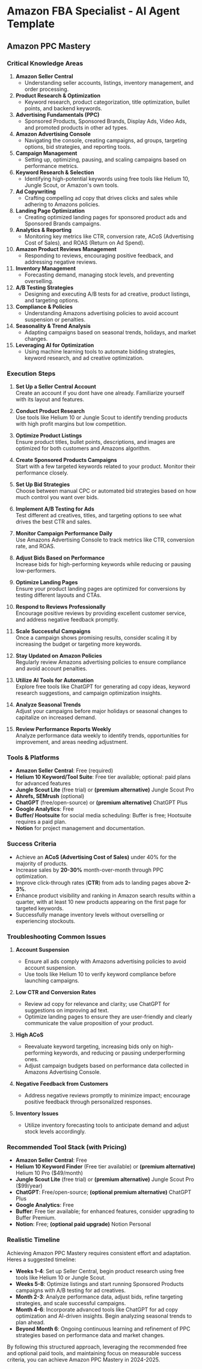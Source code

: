 # Amazon FBA Specialist - AI Agent Template

## Amazon PPC Mastery

### Critical Knowledge Areas

1. **Amazon Seller Central**
   - Understanding seller accounts, listings, inventory management, and order processing.
2. **Product Research & Optimization**
   - Keyword research, product categorization, title optimization, bullet points, and backend keywords.
3. **Advertising Fundamentals (PPC)**
   - Sponsored Products, Sponsored Brands, Display Ads, Video Ads, and promoted products in other ad types.
4. **Amazon Advertising Console**
   - Navigating the console, creating campaigns, ad groups, targeting options, bid strategies, and reporting tools.
5. **Campaign Management**
   - Setting up, optimizing, pausing, and scaling campaigns based on performance metrics.
6. **Keyword Research & Selection**
   - Identifying high-potential keywords using free tools like Helium 10, Jungle Scout, or Amazon's own tools.
7. **Ad Copywriting**
   - Crafting compelling ad copy that drives clicks and sales while adhering to Amazons policies.
8. **Landing Page Optimization**
   - Creating optimized landing pages for sponsored product ads and Sponsored Brands campaigns.
9. **Analytics & Reporting**
   - Monitoring key metrics like CTR, conversion rate, ACoS (Advertising Cost of Sales), and ROAS (Return on Ad Spend).
10. **Amazon Product Reviews Management**
    - Responding to reviews, encouraging positive feedback, and addressing negative reviews.
11. **Inventory Management**
    - Forecasting demand, managing stock levels, and preventing overselling.
12. **A/B Testing Strategies**
    - Designing and executing A/B tests for ad creative, product listings, and targeting options.
13. **Compliance & Policies**
    - Understanding Amazons advertising policies to avoid account suspension or penalties.
14. **Seasonality & Trend Analysis**
    - Adapting campaigns based on seasonal trends, holidays, and market changes.
15. **Leveraging AI for Optimization**
    - Using machine learning tools to automate bidding strategies, keyword research, and ad creative optimization.

### Execution Steps

1. **Set Up a Seller Central Account**  
   Create an account if you dont have one already. Familiarize yourself with its layout and features.

2. **Conduct Product Research**  
   Use tools like Helium 10 or Jungle Scout to identify trending products with high profit margins but low competition.

3. **Optimize Product Listings**  
   Ensure product titles, bullet points, descriptions, and images are optimized for both customers and Amazons algorithm.

4. **Create Sponsored Products Campaigns**  
   Start with a few targeted keywords related to your product. Monitor their performance closely.

5. **Set Up Bid Strategies**  
   Choose between manual CPC or automated bid strategies based on how much control you want over bids.

6. **Implement A/B Testing for Ads**  
   Test different ad creatives, titles, and targeting options to see what drives the best CTR and sales.

7. **Monitor Campaign Performance Daily**  
   Use Amazons Advertising Console to track metrics like CTR, conversion rate, and ROAS.

8. **Adjust Bids Based on Performance**  
   Increase bids for high-performing keywords while reducing or pausing low-performers.

9. **Optimize Landing Pages**  
   Ensure your product landing pages are optimized for conversions by testing different layouts and CTAs.

10. **Respond to Reviews Professionally**  
    Encourage positive reviews by providing excellent customer service, and address negative feedback promptly.

11. **Scale Successful Campaigns**  
    Once a campaign shows promising results, consider scaling it by increasing the budget or targeting more keywords.

12. **Stay Updated on Amazon Policies**  
    Regularly review Amazons advertising policies to ensure compliance and avoid account penalties.

13. **Utilize AI Tools for Automation**  
    Explore free tools like ChatGPT for generating ad copy ideas, keyword research suggestions, and campaign optimization insights.

14. **Analyze Seasonal Trends**  
    Adjust your campaigns before major holidays or seasonal changes to capitalize on increased demand.

15. **Review Performance Reports Weekly**  
    Analyze performance data weekly to identify trends, opportunities for improvement, and areas needing adjustment.

### Tools & Platforms

- **Amazon Seller Central**: Free (required)
- **Helium 10 Keyword/Tool Suite**: Free tier available; optional: paid plans for advanced features
- **Jungle Scout Lite** (free trial) or **(premium alternative)** Jungle Scout Pro
- **Ahrefs, SEMrush** (optional)
- **ChatGPT** (free/open-source) or **(premium alternative)** ChatGPT Plus
- **Google Analytics**: Free
- **Buffer/ Hootsuite** for social media scheduling: Buffer is free; Hootsuite requires a paid plan.
- **Notion** for project management and documentation.

### Success Criteria

- Achieve an **ACoS (Advertising Cost of Sales)** under 40% for the majority of products.
- Increase sales by **20-30%** month-over-month through PPC optimization.
- Improve click-through rates (**CTR**) from ads to landing pages above **2-3%**.
- Enhance product visibility and ranking in Amazon search results within a quarter, with at least 10 new products appearing on the first page for targeted keywords.
- Successfully manage inventory levels without overselling or experiencing stockouts.

### Troubleshooting Common Issues

1. **Account Suspension**
   - Ensure all ads comply with Amazons advertising policies to avoid account suspension.
   - Use tools like Helium 10 to verify keyword compliance before launching campaigns.

2. **Low CTR and Conversion Rates**
   - Review ad copy for relevance and clarity; use ChatGPT for suggestions on improving ad text.
   - Optimize landing pages to ensure they are user-friendly and clearly communicate the value proposition of your product.

3. **High ACoS**
   - Reevaluate keyword targeting, increasing bids only on high-performing keywords, and reducing or pausing underperforming ones.
   - Adjust campaign budgets based on performance data collected in Amazons Advertising Console.

4. **Negative Feedback from Customers**
   - Address negative reviews promptly to minimize impact; encourage positive feedback through personalized responses.

5. **Inventory Issues**
   - Utilize inventory forecasting tools to anticipate demand and adjust stock levels accordingly.

### Recommended Tool Stack (with Pricing)

- **Amazon Seller Central**: Free
- **Helium 10 Keyword Finder** (Free tier available) or **(premium alternative)** Helium 10 Pro ($49/month)
- **Jungle Scout Lite** (free trial) or **(premium alternative)** Jungle Scout Pro ($99/year)
- **ChatGPT**: Free/open-source; **(optional premium alternative)** ChatGPT Plus
- **Google Analytics**: Free
- **Buffer**: Free tier available; for enhanced features, consider upgrading to Buffer Premium.
- **Notion**: Free; **(optional paid upgrade)** Notion Personal

### Realistic Timeline

Achieving Amazon PPC Mastery requires consistent effort and adaptation. Heres a suggested timeline:

- **Weeks 1-4**: Set up Seller Central, begin product research using free tools like Helium 10 or Jungle Scout.
- **Weeks 5-8**: Optimize listings and start running Sponsored Products campaigns with A/B testing for ad creatives.
- **Month 2-3**: Analyze performance data, adjust bids, refine targeting strategies, and scale successful campaigns.
- **Month 4-6**: Incorporate advanced tools like ChatGPT for ad copy optimization and AI-driven insights. Begin analyzing seasonal trends to plan ahead.
- **Beyond Month 6**: Ongoing continuous learning and refinement of PPC strategies based on performance data and market changes.

By following this structured approach, leveraging the recommended free and optional paid tools, and maintaining focus on measurable success criteria, you can achieve Amazon PPC Mastery in 2024-2025.

